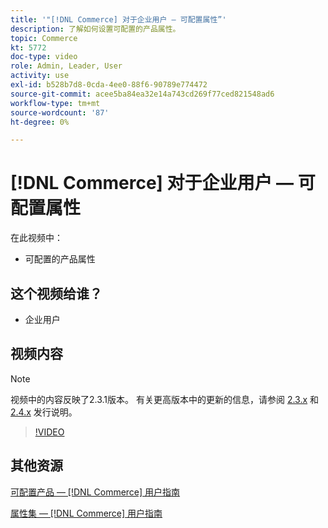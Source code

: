 ```yaml
---
title: '"[!DNL Commerce] 对于企业用户 — 可配置属性”'
description: 了解如何设置可配置的产品属性。
topic: Commerce
kt: 5772
doc-type: video
role: Admin, Leader, User
activity: use
exl-id: b528b7d8-0cda-4ee0-88f6-90789e774472
source-git-commit: acee5ba84ea32e14a743cd269f77ced821548ad6
workflow-type: tm+mt
source-wordcount: '87'
ht-degree: 0%

---
```


# [!DNL Commerce] 对于企业用户 — 可配置属性

在此视频中：

- 可配置的产品属性

## 这个视频给谁？

- 企业用户

## 视频内容

>[!NOTE]
>
>视频中的内容反映了2.3.1版本。 有关更高版本中的更新的信息，请参阅 [ 2.3.x](https://devdocs.magento.com/guides/v2.3/release-notes/bk-release-notes.html) 和 [2.4.x](https://devdocs.magento.com/guides/v2.4/release-notes/bk-release-notes.html) 发行说明。

>[!VIDEO](https://video.tv.adobe.com/v/35957?quality=12&learn=on)

## 其他资源

[可配置产品 —  [!DNL Commerce] 用户指南](https://docs.magento.com/user-guide/catalog/product-create-configurable.html)

[属性集 —  [!DNL Commerce] 用户指南](https://docs.magento.com/user-guide/stores/attribute-sets.html)
